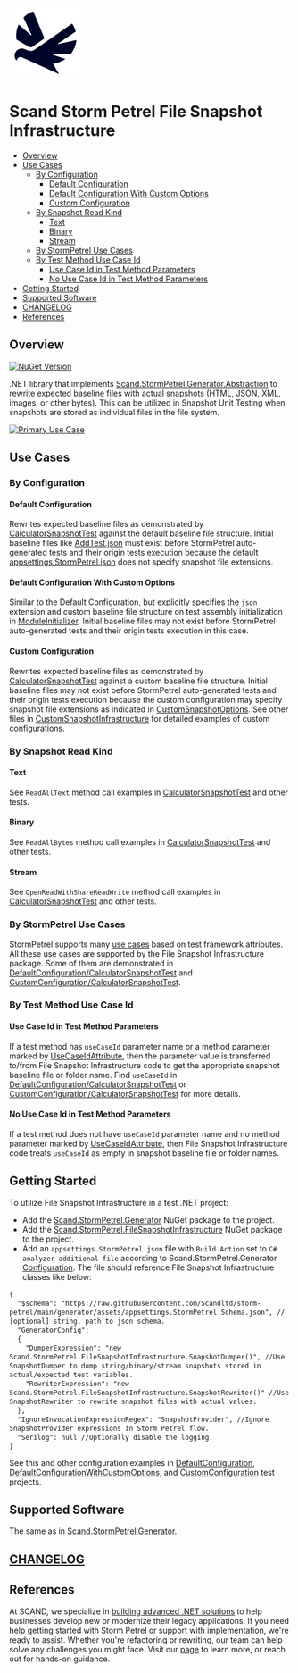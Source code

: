 [![Scand Storm Petrel File Snapshot Infrastructure](assets/logo-128x128-transparent.png)](https://scand.com/products/storm-petrel-expected-baselines-rewriter)
# Scand Storm Petrel File Snapshot Infrastructure
* [Overview](#overview)
* [Use Cases](#use-cases)
    * [By Configuration](#by-configuration)
        * [Default Configuration](#default-configuration)
        * [Default Configuration With Custom Options](#default-configuration-with-custom-options)
        * [Custom Configuration](#custom-configuration)
    * [By Snapshot Read Kind](#by-snapshot-read-kind)
        * [Text](#text)
        * [Binary](#binary)
        * [Stream](#stream)
    * [By StormPetrel Use Cases](#by-stormpetrel-use-cases)
    * [By Test Method Use Case Id](#by-test-method-use-case-id)
        * [Use Case Id in Test Method Parameters](#use-case-id-in-test-method-parameters)
        * [No Use Case Id in Test Method Parameters](#no-use-case-id-in-test-method-parameters)
* [Getting Started](#getting-started)
* [Supported Software](#supported-software)
* [CHANGELOG](CHANGELOG.md)
* [References](#references)

## Overview
[![NuGet Version](http://img.shields.io/nuget/v/Scand.StormPetrel.FileSnapshotInfrastructure.svg?style=flat)](https://www.nuget.org/packages/Scand.StormPetrel.FileSnapshotInfrastructure)

.NET library that implements [Scand.StormPetrel.Generator.Abstraction](../abstraction/README.md) to rewrite expected baseline files with actual snapshots (HTML, JSON, XML, images, or other bytes). This can be utilized in Snapshot Unit Testing when snapshots are stored as individual files in the file system.

[![Primary Use Case](assets/primary-use-case.gif)](assets/primary-use-case.gif)

## Use Cases

### By Configuration

#### Default Configuration
Rewrites expected baseline files as demonstrated by [CalculatorSnapshotTest](Test.Integration.DefaultConfiguration/CalculatorSnapshotTest.cs) against the default baseline file structure.
Initial baseline files like [AddTest.json](Test.Integration.DefaultConfiguration/CalculatorSnapshotTest.Expected/AddTest.json) must exist before StormPetrel auto-generated tests and their origin tests execution because the default [appsettings.StormPetrel.json](Test.Integration.DefaultConfiguration/appsettings.StormPetrel.json) does not specify snapshot file extensions.

#### Default Configuration With Custom Options
Similar to the Default Configuration, but explicitly specifies the `json` extension and custom baseline file structure on test assembly initialization in [ModuleInitializer](Test.Integration.DefaultConfigurationWithCustomOptions/ModuleInitializer.cs). Initial baseline files may not exist before StormPetrel auto-generated tests and their origin tests execution in this case.

#### Custom Configuration
Rewrites expected baseline files as demonstrated by [CalculatorSnapshotTest](Test.Integration.CustomConfiguration/CalculatorSnapshotTest.cs) against a custom baseline file structure.
Initial baseline files may not exist before StormPetrel auto-generated tests and their origin tests execution because the custom configuration may specify snapshot file extensions as indicated in [CustomSnapshotOptions](Test.Integration.CustomConfiguration/CustomSnapshotInfrastructure/CustomSnapshotOptions.cs).
See other files in [CustomSnapshotInfrastructure](Test.Integration.CustomConfiguration/CustomSnapshotInfrastructure) for detailed examples of custom configurations.

### By Snapshot Read Kind

#### Text
See `ReadAllText` method call examples in [CalculatorSnapshotTest](Test.Integration.DefaultConfiguration/CalculatorSnapshotTest.cs) and other tests.

#### Binary
See `ReadAllBytes` method call examples in [CalculatorSnapshotTest](Test.Integration.DefaultConfiguration/CalculatorSnapshotTest.cs) and other tests.

#### Stream
See `OpenReadWithShareReadWrite` method call examples in [CalculatorSnapshotTest](Test.Integration.DefaultConfiguration/CalculatorSnapshotTest.cs) and other tests.

### By StormPetrel Use Cases
StormPetrel supports many [use cases](../generator/README.md#primary-use-cases) based on test framework attributes.
All these use cases are supported by the File Snapshot Infrastructure package. Some of them are demonstrated in [DefaultConfiguration/CalculatorSnapshotTest](Test.Integration.DefaultConfiguration/CalculatorSnapshotTest.cs) and [CustomConfiguration/CalculatorSnapshotTest](Test.Integration.CustomConfiguration/CalculatorSnapshotTest.cs).

### By Test Method Use Case Id

#### Use Case Id in Test Method Parameters

If a test method has `useCaseId` parameter name or a method parameter marked by [UseCaseIdAttribute](Scand.StormPetrel.FileSnapshotInfrastructure/Attributes/UseCaseIdAttribute.cs), then the parameter value is transferred to/from File Snapshot Infrastructure code to get the appropriate snapshot baseline file or folder name. Find `useCaseId` in [DefaultConfiguration/CalculatorSnapshotTest](Test.Integration.DefaultConfiguration/CalculatorSnapshotTest.cs) or [CustomConfiguration/CalculatorSnapshotTest](Test.Integration.CustomConfiguration/CalculatorSnapshotTest.cs) for more details.

#### No Use Case Id in Test Method Parameters

If a test method does not have `useCaseId` parameter name and no method parameter marked by [UseCaseIdAttribute](Scand.StormPetrel.FileSnapshotInfrastructure/Attributes/UseCaseIdAttribute.cs), then File Snapshot Infrastructure code treats `useCaseId` as empty in snapshot baseline file or folder names.

## Getting Started
To utilize File Snapshot Infrastructure in a test .NET project:
* Add the [Scand.StormPetrel.Generator](https://nuget.org/packages/Scand.StormPetrel.Generator) NuGet package to the project.
* Add the [Scand.StormPetrel.FileSnapshotInfrastructure](https://nuget.org/packages/Scand.StormPetrel.FileSnapshotInfrastructure) NuGet package to the project.
* Add an `appsettings.StormPetrel.json` file with `Build Action` set to `C# analyzer additional file` according to Scand.StormPetrel.Generator [Configuration](../generator/README.md#configuration). The file should reference File Snapshot Infrastructure classes like below:
```jsonc
{
  "$schema": "https://raw.githubusercontent.com/Scandltd/storm-petrel/main/generator/assets/appsettings.StormPetrel.Schema.json", // [optional] string, path to json schema. 
  "GeneratorConfig":
  {
    "DumperExpression": "new Scand.StormPetrel.FileSnapshotInfrastructure.SnapshotDumper()", //Use SnapshotDumper to dump string/binary/stream snapshots stored in actual/expected test variables.
    "RewriterExpression": "new Scand.StormPetrel.FileSnapshotInfrastructure.SnapshotRewriter()" //Use SnapshotRewriter to rewrite snapshot files with actual values.
  },
  "IgnoreInvocationExpressionRegex": "SnapshotProvider", //Ignore SnapshotProvider expressions in Storm Petrel flow.
  "Serilog": null //Optionally disable the logging.
}
```
See this and other configuration examples in [DefaultConfiguration](Test.Integration.DefaultConfiguration/Test.Integration.DefaultConfiguration.csproj), [DefaultConfigurationWithCustomOptions](Test.Integration.DefaultConfigurationWithCustomOptions/Test.Integration.DefaultConfigurationWithCustomOptions.csproj), and [CustomConfiguration](Test.Integration.CustomConfiguration/Test.Integration.CustomConfiguration.csproj) test projects.

## Supported Software
The same as in [Scand.StormPetrel.Generator](../generator/README.md#supported-software).

## [CHANGELOG](CHANGELOG.md)

## References

At SCAND, we specialize in [building advanced .NET solutions](https://scand.com/technologies/net/) to help businesses develop new or modernize their legacy applications. If you need help getting started with Storm Petrel or support with implementation, we're ready to assist. Whether you're refactoring or rewriting, our team can help solve any challenges you might face. Visit our [page](https://scand.com/contact-us/) to learn more, or reach out for hands-on guidance.